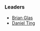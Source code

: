 ### Leaders
* [Brian Glas](mailto:brian.glas@owasp.org)
* [Daniel Ting](mailto:daniel.ting@owasp.org)
